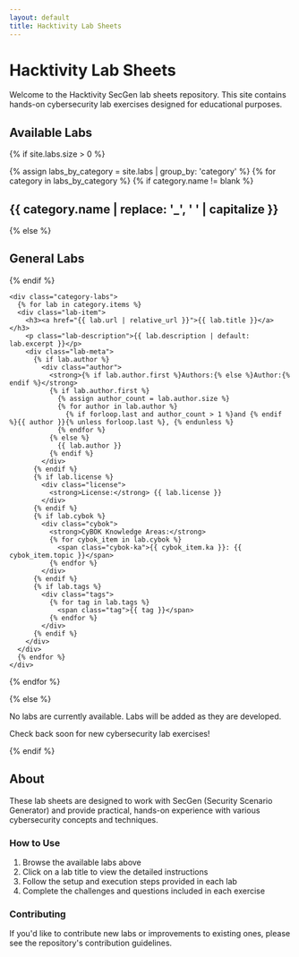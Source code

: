 ```yaml
---
layout: default
title: Hacktivity Lab Sheets
---
```


# Hacktivity Lab Sheets

Welcome to the Hacktivity SecGen lab sheets repository. This site contains hands-on cybersecurity lab exercises designed for educational purposes.

## Available Labs

{% if site.labs.size > 0 %}
<div class="lab-list">
  {% assign labs_by_category = site.labs | group_by: 'category' %}
  {% for category in labs_by_category %}
    {% if category.name != blank %}
      <h2 class="category-heading">{{ category.name | replace: '_', ' ' | capitalize }}</h2>
    {% else %}
      <h2 class="category-heading">General Labs</h2>
    {% endif %}
    
    <div class="category-labs">
      {% for lab in category.items %}
      <div class="lab-item">
        <h3><a href="{{ lab.url | relative_url }}">{{ lab.title }}</a></h3>
        <p class="lab-description">{{ lab.description | default: lab.excerpt }}</p>
        <div class="lab-meta">
          {% if lab.author %}
            <div class="author">
              <strong>{% if lab.author.first %}Authors:{% else %}Author:{% endif %}</strong> 
              {% if lab.author.first %}
                {% assign author_count = lab.author.size %}
                {% for author in lab.author %}
                  {% if forloop.last and author_count > 1 %}and {% endif %}{{ author }}{% unless forloop.last %}, {% endunless %}
                {% endfor %}
              {% else %}
                {{ lab.author }}
              {% endif %}
            </div>
          {% endif %}
          {% if lab.license %}
            <div class="license">
              <strong>License:</strong> {{ lab.license }}
            </div>
          {% endif %}
          {% if lab.cybok %}
            <div class="cybok">
              <strong>CyBOK Knowledge Areas:</strong>
              {% for cybok_item in lab.cybok %}
                <span class="cybok-ka">{{ cybok_item.ka }}: {{ cybok_item.topic }}</span>
              {% endfor %}
            </div>
          {% endif %}
          {% if lab.tags %}
            <div class="tags">
              {% for tag in lab.tags %}
                <span class="tag">{{ tag }}</span>
              {% endfor %}
            </div>
          {% endif %}
        </div>
      </div>
      {% endfor %}
    </div>
  {% endfor %}
</div>
{% else %}
<div class="no-labs">
  <p>No labs are currently available. Labs will be added as they are developed.</p>
  <p>Check back soon for new cybersecurity lab exercises!</p>
</div>
{% endif %}

## About

These lab sheets are designed to work with SecGen (Security Scenario Generator) and provide practical, hands-on experience with various cybersecurity concepts and techniques.

### How to Use

1. Browse the available labs above
2. Click on a lab title to view the detailed instructions
3. Follow the setup and execution steps provided in each lab
4. Complete the challenges and questions included in each exercise

### Contributing

If you'd like to contribute new labs or improvements to existing ones, please see the repository's contribution guidelines.

<!-- Theme Toggle Button -->
<div class="theme-toggle-container" style="position: fixed; top: 20px; right: 20px; z-index: 1000;">
  <button id="theme-toggle" class="btn btn-sm" style="background-color: var(--primary-btnbg-color); color: white; border: none; border-radius: 20px; padding: 8px 16px;">
    <i class="fas fa-moon" id="theme-icon"></i>
  </button>
</div>

<script>
// Theme toggle functionality
document.addEventListener('DOMContentLoaded', function() {
  const themeToggle = document.getElementById('theme-toggle');
  const themeIcon = document.getElementById('theme-icon');
  const body = document.body;
  
              // Check for saved theme preference or default to dark mode
              const currentTheme = localStorage.getItem('theme') || 'dark';
  body.setAttribute('data-theme', currentTheme);
  updateThemeIcon(currentTheme);
  
  themeToggle.addEventListener('click', function() {
    const currentTheme = body.getAttribute('data-theme');
    const newTheme = currentTheme === 'dark' ? 'light' : 'dark';
    
    body.setAttribute('data-theme', newTheme);
    localStorage.setItem('theme', newTheme);
    updateThemeIcon(newTheme);
  });
  
  function updateThemeIcon(theme) {
    if (theme === 'dark') {
      themeIcon.className = 'fas fa-sun';
    } else {
      themeIcon.className = 'fas fa-moon';
    }
  }
});

// Process ==highlight== syntax
document.addEventListener('DOMContentLoaded', function() {
              const contentBody = document.querySelector('.lab-list');
              if (contentBody) {
                // Replace specific highlight types first
                contentBody.innerHTML = contentBody.innerHTML.replace(/==action:\s*([^=]+)==/gi, '<span class="action-highlight">⚡ $1</span>');
                contentBody.innerHTML = contentBody.innerHTML.replace(/==tip:\s*([^=]+)==/gi, '<span class="tip-highlight">💡 $1</span>');
                contentBody.innerHTML = contentBody.innerHTML.replace(/==hint:\s*([^=]+)==/gi, '<span class="hint-highlight">💭 $1</span>');
                contentBody.innerHTML = contentBody.innerHTML.replace(/==note:\s*([^=]+)==/gi, '<span class="note-highlight">$1</span>');
                contentBody.innerHTML = contentBody.innerHTML.replace(/==warning:\s*([^=]+)==/gi, '<span class="warning-highlight">⚠️ $1</span>');
                contentBody.innerHTML = contentBody.innerHTML.replace(/==VM:\s*([^=]+)==/gi, '<span class="vm-highlight">🖥️ $1</span>');
                
                // Replace generic ==text== with <mark>text</mark>
                contentBody.innerHTML = contentBody.innerHTML.replace(/==([^=]+)==/g, '<mark>$1</mark>');
                
                // Replace > TIP: patterns with tip-item divs
                contentBody.innerHTML = contentBody.innerHTML.replace(
                  /<blockquote>\s*<p>\s*<em>Tip:<\/em>\s*([^<]+(?:<[^>]+>[^<]*<\/[^>]+>[^<]*)*)<\/p>\s*<\/blockquote>/gi,
                  '<div class="tip-item">$1</div>'
                );
                
                // Handle > *Tip: ANYTHINGHERE* (entire content in italics)
                contentBody.innerHTML = contentBody.innerHTML.replace(
                  /<blockquote>\s*<p>\s*<em>Tip:\s*([^<]+(?:<[^>]+>[^<]*<\/[^>]+>[^<]*)*)<\/em>\s*<\/p>\s*<\/blockquote>/gi,
                  '<div class="tip-item">$1</div>'
                );
                
                // Also handle > TIP: without italics
                contentBody.innerHTML = contentBody.innerHTML.replace(
                  /<blockquote>\s*<p>\s*Tip:\s*([^<]+(?:<[^>]+>[^<]*<\/[^>]+>[^<]*)*)<\/p>\s*<\/blockquote>/gi,
                  '<div class="tip-item">$1</div>'
                );
                
                // Handle block-level action, warning, note, hint patterns
                contentBody.innerHTML = contentBody.innerHTML.replace(
                  /<blockquote>\s*<p>\s*Action:\s*([^<]+(?:<[^>]+>[^<]*<\/[^>]+>[^<]*)*)<\/p>\s*<\/blockquote>/gi,
                  '<div class="action-item">$1</div>'
                );
                contentBody.innerHTML = contentBody.innerHTML.replace(
                  /<blockquote>\s*<p>\s*Warning:\s*([^<]+(?:<[^>]+>[^<]*<\/[^>]+>[^<]*)*)<\/p>\s*<\/blockquote>/gi,
                  '<div class="warning-item">$1</div>'
                );
                contentBody.innerHTML = contentBody.innerHTML.replace(
                  /<blockquote>\s*<p>\s*Note:\s*([^<]+(?:<[^>]+>[^<]*<\/[^>]+>[^<]*)*)<\/p>\s*<\/blockquote>/gi,
                  '<div class="note-item">Note: $1</div>'
                );
                contentBody.innerHTML = contentBody.innerHTML.replace(
                  /<blockquote>\s*<p>\s*Hint:\s*([^<]+(?:<[^>]+>[^<]*<\/[^>]+>[^<]*)*)<\/p>\s*<\/blockquote>/gi,
                  '<div class="hint-item">Hint: $1</div>'
                );
              }
            });
</script>